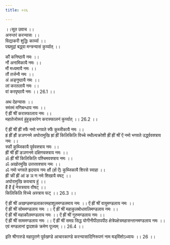 ```yaml
---
title: ०२६

---
```

।।सूत उवाच ।।  
अनन्तरं करन्यासः ।।  
विद्याकरी शुद्धिः कार्य्या ।।  
पद्ममुद्रां बद्ध्वा मन्त्रन्यासं कुर्य्यात् ।।  
  
कौं कनिष्ठायै नमः ।।  
नौं अनामिकायै नमः ।।  
मौं मध्यमायै नमः ।।  
तौं तर्जन्यै नमः ।।  
अं अङ्गुष्ठायै नमः ।।  
लां करतलायै नमः ।।  
वां करपृष्ठायै नमः ।। 26.1 ।।  
  
अथ देहन्यासः ।।  
स्मंस्मं मणिबन्धाय नमः ।।  
ऐं ह्रीं श्रीं करास्फालाय नमः ।।  
महातेजोरूपं हुंहुङ्कारेण करास्फालनं कुर्य्यात् ।। 26.2 ।।  
  
ऐं ह्रीं श्रीं ह्रीं स्फैं नमो भगवते स्फैं कुब्जीकायै नमः ।।  
ह्रं ह्रीं ह्रौं ङञणनमे अघोरामुखि ह्रां ह्रीं किलिकिलि विच्चे स्थौल्यक्रोशी ह्रीं ह्रीं श्रीं ऐं नमो भगवते उर्द्ध्ववक्त्राय नमः ।।  
स्फौं कुब्जिकायै पूर्ववक्त्राय नमः ।।  
ह्रीं श्रीं ह्रीं ङञणनमे दक्षिणवक्त्राय नमः ।।  
ॐ ह्रीं श्रीं किलिकिलि पश्चिमवक्त्राय नमः ।।  
ॐ अखोरमुखि उत्तरवक्त्राय नमः ।।  
ॐ नमो भगवते हृदयाय नमः क्षौं (क्षें ऐं) कुब्जिकायै शिरसे स्वाहा ।।  
ह्रीं क्रीं ह्रीं आं ङ ञ ण नमे शिखायै वषट् ।।  
अघोरामुखि कवचाय हुं ।।  
हैं हैं ईं नेत्रत्रयाय वौषट् ।।  
किलिकिलि विच्चे अस्त्राय फट् ।। 26.3 ।।  
  
ऐं ह्रीं श्रीं अखण्डमण्डलाकारमहाशूलमण्डलमाय नमः ।। ऐं ह्रीं श्रीं वायुमण्डलाय नमः ।।  
ऐं ह्रीं श्रीं सोममण्डलाय नमः ।। ऐं ह्रीं श्रीं महाकुलबोधावलिमण्डलाय नमः ।।  
ऐं ह्रीं श्रीं महाकौलमण्डलाय नमः ।। ऐं ह्रीं श्रीं गुरुमण्डलाय नमः ।।  
ऐं ह्रीं श्रीं साममण्डलाय नमः ।। ऐं ह्रीं श्रीं समग्र सिद्ध योगीनीपीठापपीठ क्षेत्रेपक्षेत्रमहासन्तानमण्डलाय नमः ।।  
एवं मण्डलानां द्वादशकं क्रमेण पूज्यम् ।। 26.4 ।।  
  
इति श्रीगारुडे महापुराणे पूर्वखण्डे आचारकाण्डे करन्यासादिनिरूपणं नाम षड्‌विंशोऽध्यायः ।। 26 ।।